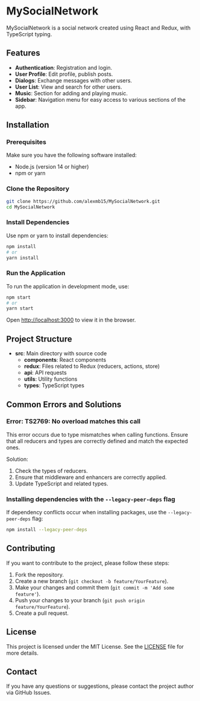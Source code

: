
# MySocialNetwork

MySocialNetwork is a social network created using React and Redux, with TypeScript typing.

## Features

- **Authentication**: Registration and login.
- **User Profile**: Edit profile, publish posts.
- **Dialogs**: Exchange messages with other users.
- **User List**: View and search for other users.
- **Music**: Section for adding and playing music.
- **Sidebar**: Navigation menu for easy access to various sections of the app.

## Installation

### Prerequisites

Make sure you have the following software installed:

- Node.js (version 14 or higher)
- npm or yarn

### Clone the Repository

```bash
git clone https://github.com/alexmb15/MySocialNetwork.git
cd MySocialNetwork
```

### Install Dependencies

Use npm or yarn to install dependencies:

```bash
npm install
# or
yarn install
```

### Run the Application

To run the application in development mode, use:

```bash
npm start
# or
yarn start
```

Open [http://localhost:3000](http://localhost:3000) to view it in the browser.

## Project Structure

- **src**: Main directory with source code
  - **components**: React components
  - **redux**: Files related to Redux (reducers, actions, store)
  - **api**: API requests
  - **utils**: Utility functions
  - **types**: TypeScript types

## Common Errors and Solutions

### Error: TS2769: No overload matches this call

This error occurs due to type mismatches when calling functions. Ensure that all reducers and types are correctly defined and match the expected ones.

Solution:
1. Check the types of reducers.
2. Ensure that middleware and enhancers are correctly applied.
3. Update TypeScript and related types.

### Installing dependencies with the `--legacy-peer-deps` flag

If dependency conflicts occur when installing packages, use the `--legacy-peer-deps` flag:

```bash
npm install --legacy-peer-deps
```

## Contributing

If you want to contribute to the project, please follow these steps:

1. Fork the repository.
2. Create a new branch (`git checkout -b feature/YourFeature`).
3. Make your changes and commit them (`git commit -m 'Add some feature'`).
4. Push your changes to your branch (`git push origin feature/YourFeature`).
5. Create a pull request.

## License

This project is licensed under the MIT License. See the [LICENSE](LICENSE) file for more details.

## Contact

If you have any questions or suggestions, please contact the project author via GitHub Issues.

